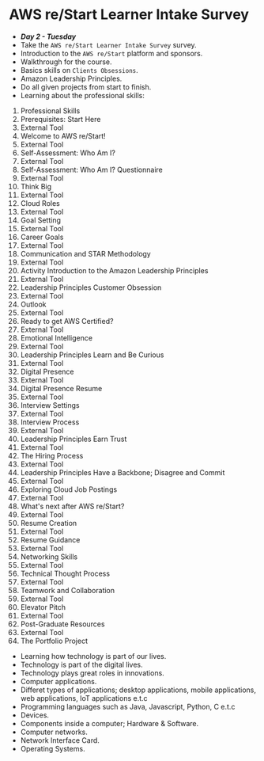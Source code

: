 # AWS re/Start Learner Intake Survey
- ***Day 2 - Tuesday***
- Take the `AWS re/Start Learner Intake Survey` survey.
- Introduction to the `AWS re/Start` platform and sponsors.
- Walkthrough for the course.
- Basics skills on `Clients Obsessions`.
- Amazon Leadership Principles.
- Do all given projects from start to finish.
- Learning about the professional skills:

1. Professional Skills
2. Prerequisites: Start Here
3. External Tool
4. Welcome to AWS re/Start!
5. External Tool
6. Self-Assessment: Who Am I?
7. External Tool
8. Self-Assessment: Who Am I? Questionnaire
9. External Tool
10. Think Big
11. External Tool
12. Cloud Roles
13. External Tool
14. Goal Setting
15. External Tool
16. Career Goals
17. External Tool
18. Communication and STAR Methodology
19. External Tool
20. Activity Introduction to the Amazon Leadership Principles
21. External Tool
22. Leadership Principles Customer Obsession
23. External Tool
24. Outlook
25. External Tool
26. Ready to get AWS Certified?
27. External Tool
28. Emotional Intelligence
29. External Tool
30. Leadership Principles Learn and Be Curious
31. External Tool
32. Digital Presence
33. External Tool
34. Digital Presence Resume
35. External Tool
36. Interview Settings
37. External Tool
38. Interview Process
39. External Tool
40. Leadership Principles Earn Trust
41. External Tool
42. The Hiring Process
43. External Tool
44. Leadership Principles Have a Backbone; Disagree and Commit
45. External Tool
46. Exploring Cloud Job Postings
47. External Tool
48. What's next after AWS re/Start?
49. External Tool
50. Resume Creation
51. External Tool
52. Resume Guidance
53. External Tool
54. Networking Skills
55. External Tool
56. Technical Thought Process
57. External Tool
58. Teamwork and Collaboration
59. External Tool
60. Elevator Pitch
61. External Tool
62. Post-Graduate Resources
63. External Tool
64. The Portfolio Project

- Learning how technology is part of our lives.
- Technology is part of the digital lives.
- Technology plays great roles in innovations.
- Computer applications.
- Differet types of applications; desktop applications, mobile applications, web applications, IoT applications e.t.c
- Programming languages such as Java, Javascript, Python, C e.t.c
- Devices.
- Components inside a computer; Hardware & Software.
- Computer networks.
- Network Interface Card.
- Operating Systems.
